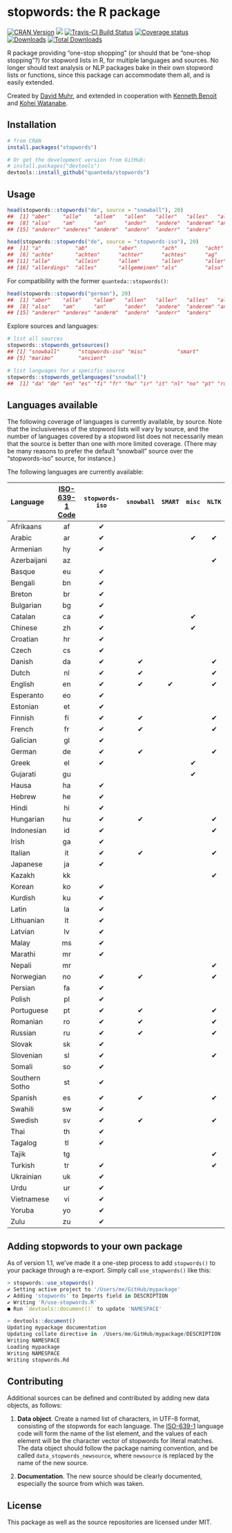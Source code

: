 
# stopwords: the R package

[![CRAN
Version](https://www.r-pkg.org/badges/version/stopwords)](https://CRAN.R-project.org/package=stopwords)
[![](https://img.shields.io/badge/devel%20version-1.1-royalblue.svg)](https://github.com/quanteda/stopwords)
[![Travis-CI Build
Status](https://travis-ci.org/quanteda/stopwords.svg?branch=master)](https://travis-ci.org/quanteda/stopwords)
[![Coverage
status](https://codecov.io/gh/davnn/stopwords/branch/master/graph/badge.svg)](https://codecov.io/github/davnn/stopwords?branch=master)
[![Downloads](https://cranlogs.r-pkg.org/badges/stopwords)](https://CRAN.R-project.org/package=stopwords)
[![Total
Downloads](https://cranlogs.r-pkg.org/badges/grand-total/stopwords?color=orange)](https://CRAN.R-project.org/package=stopwords)

R package providing “one-stop shopping” (or should that be “one-shop
stopping”?) for stopword lists in R, for multiple languages and sources.
No longer should text analysis or NLP packages bake in their own
stopword lists or functions, since this package can accommodate them
all, and is easily extended.

Created by [David Muhr](https://github.com/davnn), and extended in
cooperation with [Kenneth Benoit](https://github.com/kbenoit) and [Kohei
Watanabe](https://github.com/koheiw).

## Installation

``` r
# from CRAN
install.packages("stopwords")

# Or get the development version from GitHub:
# install.packages("devtools")
devtools::install_github("quanteda/stopwords")
```

## Usage

``` r
head(stopwords::stopwords("de", source = "snowball"), 20)
##  [1] "aber"    "alle"    "allem"   "allen"   "aller"   "alles"   "als"    
##  [8] "also"    "am"      "an"      "ander"   "andere"  "anderem" "anderen"
## [15] "anderer" "anderes" "anderm"  "andern"  "anderr"  "anders"

head(stopwords::stopwords("de", source = "stopwords-iso"), 20)
##  [1] "a"           "ab"          "aber"        "ach"         "acht"       
##  [6] "achte"       "achten"      "achter"      "achtes"      "ag"         
## [11] "alle"        "allein"      "allem"       "allen"       "aller"      
## [16] "allerdings"  "alles"       "allgemeinen" "als"         "also"
```

For compatibility with the former `quanteda::stopwords()`:

``` r
head(stopwords::stopwords("german"), 20)
##  [1] "aber"    "alle"    "allem"   "allen"   "aller"   "alles"   "als"    
##  [8] "also"    "am"      "an"      "ander"   "andere"  "anderem" "anderen"
## [15] "anderer" "anderes" "anderm"  "andern"  "anderr"  "anders"
```

Explore sources and languages:

``` r
# list all sources
stopwords::stopwords_getsources()
## [1] "snowball"      "stopwords-iso" "misc"          "smart"        
## [5] "marimo"        "ancient"

# list languages for a specific source
stopwords::stopwords_getlanguages("snowball")
##  [1] "da" "de" "en" "es" "fi" "fr" "hu" "ir" "it" "nl" "no" "pt" "ro" "ru" "sv"
```

## Languages available

The following coverage of languages is currently available, by source.
Note that the inclusiveness of the stopword lists will vary by source,
and the number of languages covered by a stopword list does not
necessarily mean that the source is better than one with more limited
coverage. (There may be many reasons to prefer the default “snowball”
source over the “stopwords-iso” source, for instance.)

The following languages are currently available:

| Language       | [ISO-639-1 Code](https://en.wikipedia.org/wiki/List_of_ISO_639-1_codes) | `stopwords-iso` | `snowball` | `SMART` | `misc` | `NLTK` |
| :------------- | :---------------------------------------------------------------------: | :-------------: | :--------: | :-----: | :----: | :----: |
| Afrikaans      |                                   af                                    |        ✔        |            |         |        |        |
| Arabic         |                                   ar                                    |        ✔        |            |         |   ✔    |   ✔    |
| Armenian       |                                   hy                                    |        ✔        |            |         |        |        |
| Azerbaijani    |                                   az                                    |                 |            |         |        |   ✔    |
| Basque         |                                   eu                                    |        ✔        |            |         |        |        |
| Bengali        |                                   bn                                    |        ✔        |            |         |        |        |
| Breton         |                                   br                                    |        ✔        |            |         |        |        |
| Bulgarian      |                                   bg                                    |        ✔        |            |         |        |        |
| Catalan        |                                   ca                                    |        ✔        |            |         |   ✔    |        |
| Chinese        |                                   zh                                    |        ✔        |            |         |   ✔    |        |
| Croatian       |                                   hr                                    |        ✔        |            |         |        |        |
| Czech          |                                   cs                                    |        ✔        |            |         |        |        |
| Danish         |                                   da                                    |        ✔        |     ✔      |         |        |   ✔    |
| Dutch          |                                   nl                                    |        ✔        |     ✔      |         |        |   ✔    |
| English        |                                   en                                    |        ✔        |     ✔      |    ✔    |        |   ✔    |
| Esperanto      |                                   eo                                    |        ✔        |            |         |        |        |
| Estonian       |                                   et                                    |        ✔        |            |         |        |        |
| Finnish        |                                   fi                                    |        ✔        |     ✔      |         |        |   ✔    |
| French         |                                   fr                                    |        ✔        |     ✔      |         |        |   ✔    |
| Galician       |                                   gl                                    |        ✔        |            |         |        |        |
| German         |                                   de                                    |        ✔        |     ✔      |         |        |   ✔    |
| Greek          |                                   el                                    |        ✔        |            |         |   ✔    |        |
| Gujarati       |                                   gu                                    |                 |            |         |   ✔    |        |
| Hausa          |                                   ha                                    |        ✔        |            |         |        |        |
| Hebrew         |                                   he                                    |        ✔        |            |         |        |        |
| Hindi          |                                   hi                                    |        ✔        |            |         |        |        |
| Hungarian      |                                   hu                                    |        ✔        |     ✔      |         |        |   ✔    |
| Indonesian     |                                   id                                    |        ✔        |            |         |        |   ✔    |
| Irish          |                                   ga                                    |        ✔        |            |         |        |        |
| Italian        |                                   it                                    |        ✔        |     ✔      |         |        |   ✔    |
| Japanese       |                                   ja                                    |        ✔        |            |         |        |        |
| Kazakh         |                                   kk                                    |                 |            |         |        |   ✔    |
| Korean         |                                   ko                                    |        ✔        |            |         |        |        |
| Kurdish        |                                   ku                                    |        ✔        |            |         |        |        |
| Latin          |                                   la                                    |        ✔        |            |         |        |        |
| Lithuanian     |                                   lt                                    |        ✔        |            |         |        |        |
| Latvian        |                                   lv                                    |        ✔        |            |         |        |        |
| Malay          |                                   ms                                    |        ✔        |            |         |        |        |
| Marathi        |                                   mr                                    |        ✔        |            |         |        |        |
| Nepali         |                                   mr                                    |                 |            |         |        |   ✔    |
| Norwegian      |                                   no                                    |        ✔        |     ✔      |         |        |   ✔    |
| Persian        |                                   fa                                    |        ✔        |            |         |        |        |
| Polish         |                                   pl                                    |        ✔        |            |         |        |        |
| Portuguese     |                                   pt                                    |        ✔        |     ✔      |         |        |   ✔    |
| Romanian       |                                   ro                                    |        ✔        |     ✔      |         |        |   ✔    |
| Russian        |                                   ru                                    |        ✔        |     ✔      |         |        |   ✔    |
| Slovak         |                                   sk                                    |        ✔        |            |         |        |        |
| Slovenian      |                                   sl                                    |        ✔        |            |         |        |   ✔    |
| Somali         |                                   so                                    |        ✔        |            |         |        |        |
| Southern Sotho |                                   st                                    |        ✔        |            |         |        |        |
| Spanish        |                                   es                                    |        ✔        |     ✔      |         |        |   ✔    |
| Swahili        |                                   sw                                    |        ✔        |            |         |        |        |
| Swedish        |                                   sv                                    |        ✔        |     ✔      |         |        |   ✔    |
| Thai           |                                   th                                    |        ✔        |            |         |        |        |
| Tagalog        |                                   tl                                    |        ✔        |            |         |        |        |
| Tajik          |                                   tg                                    |                 |            |         |        |   ✔    |
| Turkish        |                                   tr                                    |        ✔        |            |         |        |   ✔    |
| Ukrainian      |                                   uk                                    |        ✔        |            |         |        |        |
| Urdu           |                                   ur                                    |        ✔        |            |         |        |        |
| Vietnamese     |                                   vi                                    |        ✔        |            |         |        |        |
| Yoruba         |                                   yo                                    |        ✔        |            |         |        |        |
| Zulu           |                                   zu                                    |        ✔        |            |         |        |        |

## Adding stopwords to your own package

As of version 1.1, we’ve made it a one-step process to add `stopwords()`
to your package through a re-export. Simply call `use_stopwords()` like
this:

``` r
> stopwords::use_stopwords()
✔ Setting active project to '/Users/me/GitHub/mypackage'
✔ Adding 'stopwords' to Imports field in DESCRIPTION
✔ Writing 'R/use-stopwords.R'
● Run `devtools::document()` to update 'NAMESPACE'

> devtools::document()
Updating mypackage documentation
Updating collate directive in  /Users/me/GitHub/mypackage/DESCRIPTION 
Writing NAMESPACE
Loading mypackage
Writing NAMESPACE
Writing stopwords.Rd
```

## Contributing

Additional sources can be defined and contributed by adding new data
objects, as follows:

1.  **Data object**. Create a named list of characters, in UTF-8 format,
    consisting of the stopwords for each language. The
    [ISO-639-1](https://en.wikipedia.org/wiki/List_of_ISO_639-1_codes)
    language code will form the name of the list element, and the values
    of each element will be the character vector of stopwords for
    literal matches. The data object should follow the package naming
    convention, and be called `data_stopwords_newsource`, where
    `newsource` is replaced by the name of the new source.

2.  **Documentation**. The new source should be clearly documented,
    especially the source from which was taken.

## License

This package as well as the source repositories are licensed under MIT.
